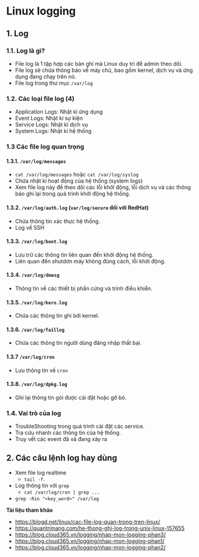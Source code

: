 # Linux logging
## 1. Log
### 1.1. Log là gì?
- File log là 1 tập hợp các bản ghi mà Linux duy trì để admin theo dõi.
- File log sẽ chứa thông báo về máy chủ, bao gồm kernel, dịch vụ và ứng dụng đang chạy trên nó.
- File log trong thư mục `/var/log`

### 1.2. Các loại file log (4)
- Application Logs: Nhật kí ứng dụng
- Event Logs: Nhật kí sự kiện
- Service Logs: Nhật kí dịch vụ
- System Logs: Nhật kí hệ thống

### 1.3 Các file log quan trọng

#### 1.3.1. `/var/log/messages`
- `cat /var/log/messages` hoặc `cat /var/log/syslog`
- Chứa nhật kí hoạt động của hệ thống (system logs)
- Xem file log này để theo dõi các lỗi khởi động, lỗi dịch vụ và các thông báo ghi lại trong quá trình khởi động hệ thống.

#### 1.3.2. `/var/log/auth.log` (`var/log/secure` đối với RedHat)
- Chứa thông tin xác thực hệ thống.
- Log về SSH


#### 1.3.3. `/var/log/boot.log`
- Lưu trữ các thông tin liên quan đến khởi động hệ thống.
- Liên quan đến shutdơn máy không đúng cách, lỗi khởi động.

#### 1.3.4. `/var/log/dmesg`
- Thông tin về các thiết bị phần cứng và trình điều khiển.

#### 1.3.5. `/var/log/kern.log`
- Chứa các thông tin ghi bởi kernel.

#### 1.3.6. `/var/log/faillog`
- Chứa các thông tin người dùng đăng nhập thất bại.

#### 1.3.7 `/var/log/cron`
- Lưu thông tin về `cron`

#### 1.3.8. `/var/log/dpkg.log`
- Ghi lại thông tin gói được cài đặt hoặc gỡ bỏ.

### 1.4. Vai trò của log
- TroubleShooting trong quá trình cài đặt các service.
- Tra cứu nhanh các thông tin của hệ thống.
- Truy vết các event đã và đang xảy ra

## 2. Các câu lệnh log hay dùng 
- Xem file log realtime 
   + `tail -f`.
- Log thông tin với `grep`
   + `cat /var/log/cron | grep ...`
- `grep -Rin "<key_word>" /var/log`


**Tài liệu tham khảo**
- https://blogd.net/linux/cac-file-log-quan-trong-tren-linux/ 
- https://quantrimang.com/he-thong-ghi-log-trong-unix-linux-157655
- https://blog.cloud365.vn/logging/nhap-mon-logging-phan3/
- https://blog.cloud365.vn/logging/nhap-mon-logging-phan1/
- https://blog.cloud365.vn/logging/nhap-mon-logging-phan2/



